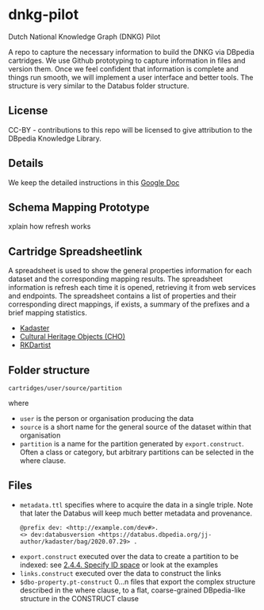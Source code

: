# dnkg-pilot
Dutch National Knowledge Graph (DNKG) Pilot

A repo to capture the necessary information to build the DNKG via DBpedia cartridges. We use Github prototyping to capture information in files and version them. Once we feel confident that information is complete and things run smooth, we will implement a user interface and better tools.  The structure is very similar to the Databus folder structure. 

## License 
CC-BY - contributions to this repo will be licensed to give attribution to the DBpedia Knowledge Library. 

## Details 
We keep the detailed instructions in this [Google Doc](https://docs.google.com/document/d/19VbocJaTaXDlTtOaO8DgbMDgRQo0OhYwvQ3M7CuRDvs/edit)
 
## Schema Mapping Prototype
xplain how refresh works 

## Cartridge Spreadsheetlink

A spreadsheet is used to show the general properties information for each dataset and the corresponding mapping results. The spreadsheet information is refresh each time it is opened, retrieving it from web services and endpoints. The spreadsheet contains a list of properties and their corresponding direct mappings, if exists, a summary of the prefixes and a brief mapping statistics. 
- [Kadaster](https://docs.google.com/spreadsheets/d/16gxuMl5B3T-xcGwso8cpXkZFCTXaBEm6qVH7C5hveSc/edit?usp=sharing)
- [Cultural Heritage Objects (CHO)](https://docs.google.com/spreadsheets/d/1oIV0R3Ugrpt9voFcwK8KSSRlz69yDyU4zF28GcrmiXA/edit?usp=sharing)
- [RKDartist](https://docs.google.com/spreadsheets/d/1MQ5CIwxnBPlFTM1u1t-ZtxGE9UJE26kW9CP3GSyZ-2I/edit?usp=sharing)

## Folder structure

`cartridges/user/source/partition`

where 
  * `user` is the person or organisation producing the data
  * `source` is a short name for the general source of the dataset within that organisation
  * `partition` is a name for the partition generated by `export.construct`. Often a class or category, but arbitrary partitions can be selected in the where clause.
  
## Files 
  * `metadata.ttl` specifies where to acquire the data in a single triple. Note that later the Databus will keep much better metadata and provenance. 
     ```
     @prefix dev: <http://example.com/dev#>.
     <> dev:databusversion <https://databus.dbpedia.org/jj-author/kadaster/bag/2020.07.29> . 
     ```
  * `export.construct` executed over the data to create a partition to be indexed: see [2.4.4. Specify ID space](https://docs.google.com/document/d/19VbocJaTaXDlTtOaO8DgbMDgRQo0OhYwvQ3M7CuRDvs/edit#heading=h.uq0c3d5vz3j8) or look at the examples
  * `links.construct` executed over the data to construct the links 
  * `$dbo-property.pt-construct` 0...n files that export the complex structure described in the where clause, to a flat, coarse-grained DBpedia-like structure in the CONSTRUCT clause


